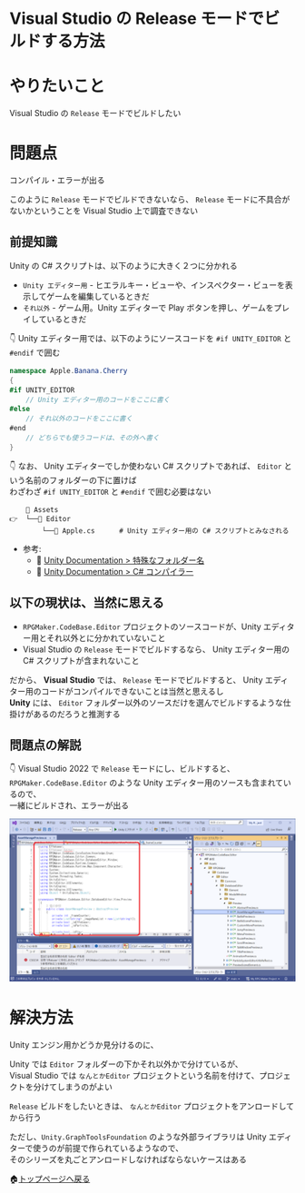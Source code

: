 # Visual Studio の Release モードでビルドする方法

# やりたいこと

Visual Studio の `Release` モードでビルドしたい  

# 問題点

コンパイル・エラーが出る  

このように `Release` モードでビルドできないなら、 `Release` モードに不具合がないかということを Visual Studio 上で調査できない  

## 前提知識

Unity の C# スクリプトは、以下のように大きく２つに分かれる

* `Unity エディター用` - ヒエラルキー・ビューや、インスペクター・ビューを表示してゲームを編集しているときだ
* `それ以外` - ゲーム用。Unity エディターで Play ボタンを押し、ゲームをプレイしているときだ

👇 Unity エディター用では、以下のようにソースコードを `#if UNITY_EDITOR` と `#endif` で囲む

```cs
namespace Apple.Banana.Cherry
{
#if UNITY_EDITOR
    // Unity エディター用のコードをここに書く
#else
    // それ以外のコードをここに書く
#end
    // どちらでも使うコードは、その外へ書く
}
```

👇 なお、 Unity エディターでしか使わない C# スクリプトであれば、 `Editor` という名前のフォルダーの下に置けば  
わざわざ `#if UNITY_EDITOR` と `#endif` で囲む必要はない  

```plaintext
    📁 Assets
👉  └──📁 Editor
        └──📄 Apple.cs      # Unity エディター用の C# スクリプトとみなされる
```

* 参考:
    * 📖 [Unity Documentation > 特殊なフォルダー名](https://docs.unity3d.com/ja/2019.4/Manual/SpecialFolders.html)
    * 📄 [Unity Documentation > C# コンパイラー](https://docs.unity3d.com/ja/2020.3/Manual/CSharpCompiler.html)

## 以下の現状は、当然に思える

* `RPGMaker.CodeBase.Editor` プロジェクトのソースコードが、Unity エディター用とそれ以外とに分かれていないこと
* Visual Studio の `Release` モードでビルドするなら、 Unity エディター用の C# スクリプトが含まれないこと

だから、 **Visual Studio** では、 `Release` モードでビルドすると、 Unity エディター用のコードがコンパイルできないことは当然と思えるし  
**Unity** には、 `Editor` フォルダー以外のソースだけを選んでビルドするような仕掛けがあるのだろうと推測する  

## 問題点の解説

👇 Visual Studio 2022 で `Release` モードにし、ビルドすると、  
`RPGMaker.CodeBase.Editor` のような Unity エディター用のソースも含まれているので、  
一緒にビルドされ、エラーが出る  

![Unity エディター用と認識されていない](../img/202305__rmu__21-1622--there-is-no-unity-editor-preprocessor-directive-o2o0.png)  

# 解決方法

Unity エンジン用かどうか見分けるのに、  

Unity では `Editor` フォルダーの下かそれ以外かで分けているが、  
Visual Studio では `なんとかEditor` プロジェクトという名前を付けて、プロジェクトを分けてしまうのがよい  

`Release` ビルドをしたいときは、 `なんとかEditor` プロジェクトをアンロードしてから行う  

ただし、`Unity.GraphToolsFoundation` のような外部ライブラリは Unity エディターで使うのが前提で作られているようなので、  
そのシリーズを丸ごとアンロードしなければならないケースはある  

🏠[トップページへ戻る](../../README.md)  
